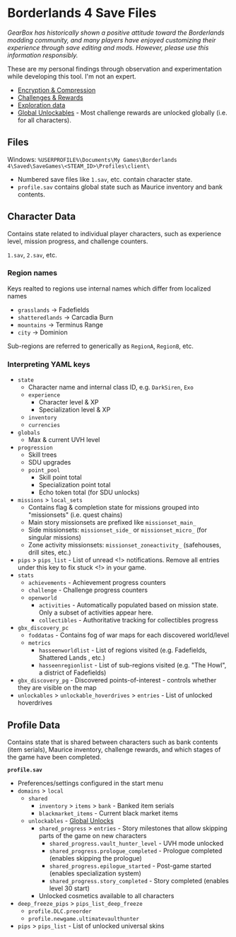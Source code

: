 # Borderlands 4 Save Files
_GearBox has historically shown a positive attitude toward the Borderlands modding community, and many players have enjoyed customizing their experience through save editing and mods. However, please use this information responsibly._

These are my personal findings through observation and experimentation while developing this tool. I'm not an expert.

- [Encryption & Compression](encryption.md)
- [Challenges & Rewards](challenges.md)
- [Exploration data](exploration.md)
- [Global Unlockables](unlockables.md) - Most challenge rewards are unlocked globally (i.e. for all characters).

## Files
Windows: `%USERPROFILE%\Documents\My Games\Borderlands 4\Saved\SaveGames\<STEAM_ID>\Profiles\client\`
- Numbered save files like `1.sav`, etc. contain character state.
- `profile.sav` contains global state such as Maurice inventory and bank contents.

## Character Data
Contains state related to individual player characters, such as experience level, mission progress, and challenge counters.

`1.sav`, `2.sav`, etc.

### Region names
Keys realted to regions use internal names which differ from localized names
- `grasslands` -> Fadefields
- `shatteredlands` -> Carcadia Burn
- `mountains` -> Terminus Range
- `city` -> Dominion

Sub-regions are referred to generically as `RegionA`, `RegionB`, etc.

### Interpreting YAML keys
- `state`
  - Character name and internal class ID, e.g. `DarkSiren`, `Exo`
  - `experience`
    - Character level & XP
    - Specialization level & XP
  - `inventory`
  - `currencies`
- `globals`
  - Max & current UVH level
- `progression`
  - Skill trees
  - SDU upgrades
  - `point_pool`
    - Skill point total
    - Specialization point total
    - Echo token total (for SDU unlocks)
- `missions` > `local_sets`
  - Contains flag & completion state for missions grouped into "missionsets" (i.e. quest chains)
  - Main story missionsets are prefixed like `missionset_main_`
  - Side missionsets: `missionset_side_` or `missionset_micro_` (for singular missions)
  - Zone activity missionsets: `missionset_zoneactivity_` (safehouses, drill sites, etc.)
- `pips` > `pips_list` - List of unread <!> notifications. Remove all entries under this key to fix stuck <!> in your game.
- `stats`
  - `achievements` - Achievement progress counters
  - `challenge` - Challenge progress counters
  - `openworld`
    - `activities` - Automatically populated based on mission state. Only a subset of activities appear here.
    - `collectibles` - Authoritative tracking for collectibles progress
- `gbx_discovery_pc`
  - `foddatas` - Contains fog of war maps for each discovered world/level
  - `metrics`
    - `hasseenworldlist` - List of regions visited (e.g. Fadefields, Shattered Lands , etc.)
    - `hasseenregionlist` - List of sub-regions visited (e.g. "The Howl", a district of Fadefields)
- `gbx_discovery_pg` - Discovered points-of-interest - controls whether they are visible on the map
- `unlockables` > `unlockable_hoverdrives` > `entries` - List of unlocked hoverdrives

## Profile Data
Contains state that is shared between characters such as bank contents (item serials), Maurice inventory, challenge rewards, and which stages of the game have been completed.

**`profile.sav`**
- Preferences/settings configured in the start menu
- `domains` > `local`
  - `shared`
    - `inventory` > `items` > `bank` - Banked item serials
    - `blackmarket_items` - Current black market items
  - `unlockables` - [Global Unlocks](unlockables.md)
    - `shared_progress` > `entries` - Story milestones that allow skipping parts of the game on new characters
      - `shared_progress.vault_hunter_level` - UVH mode unlocked
      - `shared_progress.prologue_completed` - Prologue completed (enables skipping the prologue)
      - `shared_progress.epilogue_started` - Post-game started (enables specialization system)
      - `shared_progress.story_completed` - Story completed (enables level 30 start)
    - Unlocked cosmetics available to all characters
- `deep_freeze_pips` > `pips_list_deep_freeze`
  - `profile.DLC.preorder`
  - `profile.newgame.ultimatevaulthunter`
- `pips` > `pips_list` - List of unlocked universal skins

